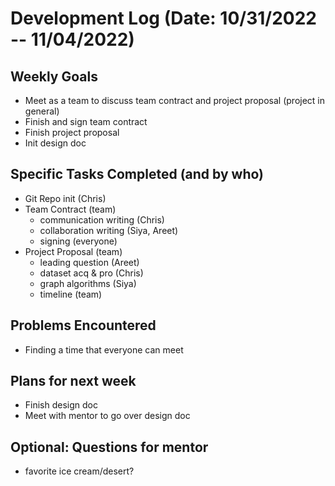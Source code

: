 # Development Log (Date: 10/31/2022 -- 11/04/2022)

## Weekly Goals
- Meet as a team to discuss team contract and project proposal (project in general)
- Finish and sign team contract
- Finish project proposal
- Init design doc

## Specific Tasks Completed (and by who)
- Git Repo init (Chris)
- Team Contract (team)
  - communication writing (Chris)
  - collaboration writing (Siya, Areet)
  - signing (everyone)
- Project Proposal (team)
  - leading question (Areet)
  - dataset acq & pro (Chris)
  - graph algorithms (Siya)
  - timeline (team)

## Problems Encountered 
- Finding a time that everyone can meet

## Plans for next week
- Finish design doc
- Meet with mentor to go over design doc

## Optional: Questions for mentor
- favorite ice cream/desert?